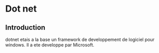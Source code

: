 # Dot net

## Introduction

dotnet etais a la base un framework de developpement de logiciel pour windows. Il a ete developpe par Microsoft.